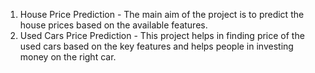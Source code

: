 1) House Price Prediction -  The main aim of the project is to predict the house prices based on the available features.
2) Used Cars Price Prediction - This project helps in finding price of the used cars based on the key features and helps people in investing money on the right car. 

